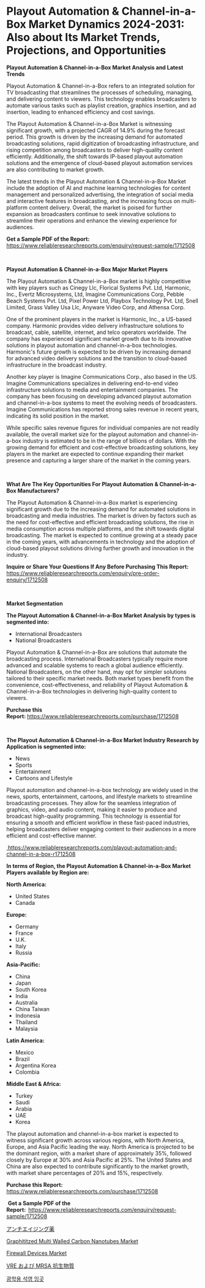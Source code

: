 <p><h1>Playout Automation & Channel-in-a-Box Market Dynamics 2024-2031: Also about Its Market Trends, Projections, and Opportunities</h1></p><p><strong>Playout Automation & Channel-in-a-Box Market Analysis and Latest Trends</strong></p>
<p><p>Playout Automation & Channel-in-a-Box refers to an integrated solution for TV broadcasting that streamlines the processes of scheduling, managing, and delivering content to viewers. This technology enables broadcasters to automate various tasks such as playlist creation, graphics insertion, and ad insertion, leading to enhanced efficiency and cost savings.</p><p>The Playout Automation & Channel-in-a-Box Market is witnessing significant growth, with a projected CAGR of 14.9% during the forecast period. This growth is driven by the increasing demand for automated broadcasting solutions, rapid digitization of broadcasting infrastructure, and rising competition among broadcasters to deliver high-quality content efficiently. Additionally, the shift towards IP-based playout automation solutions and the emergence of cloud-based playout automation services are also contributing to market growth.</p><p>The latest trends in the Playout Automation & Channel-in-a-Box Market include the adoption of AI and machine learning technologies for content management and personalized advertising, the integration of social media and interactive features in broadcasting, and the increasing focus on multi-platform content delivery. Overall, the market is poised for further expansion as broadcasters continue to seek innovative solutions to streamline their operations and enhance the viewing experience for audiences.</p></p>
<p><strong>Get a Sample PDF of the Report:&nbsp;</strong> <a href="https://www.reliableresearchreports.com/enquiry/request-sample/1712508">https://www.reliableresearchreports.com/enquiry/request-sample/1712508</a></p>
<p>&nbsp;</p>
<p><strong>Playout Automation & Channel-in-a-Box Major Market Players</strong></p>
<p><p>The Playout Automation & Channel-in-a-Box market is highly competitive with key players such as Cinegy Llc, Florical Systems Pvt. Ltd, Harmonic, Inc., Evertz Microsystems, Ltd, Imagine Communications Corp, Pebble Beach Systems Pvt. Ltd, Pixel Power Ltd, Playbox Technology Pvt. Ltd, Snell Limited, Grass Valley Usa Llc, Anyware Video Corp, and Athensa Corp.</p><p>One of the prominent players in the market is Harmonic, Inc., a US-based company. Harmonic provides video delivery infrastructure solutions to broadcast, cable, satellite, internet, and telco operators worldwide. The company has experienced significant market growth due to its innovative solutions in playout automation and channel-in-a-box technologies. Harmonic's future growth is expected to be driven by increasing demand for advanced video delivery solutions and the transition to cloud-based infrastructure in the broadcast industry.</p><p>Another key player is Imagine Communications Corp., also based in the US. Imagine Communications specializes in delivering end-to-end video infrastructure solutions to media and entertainment companies. The company has been focusing on developing advanced playout automation and channel-in-a-box systems to meet the evolving needs of broadcasters. Imagine Communications has reported strong sales revenue in recent years, indicating its solid position in the market.</p><p>While specific sales revenue figures for individual companies are not readily available, the overall market size for the playout automation and channel-in-a-box industry is estimated to be in the range of billions of dollars. With the growing demand for efficient and cost-effective broadcasting solutions, key players in the market are expected to continue expanding their market presence and capturing a larger share of the market in the coming years.</p></p>
<p>&nbsp;</p>
<p><strong>What Are The Key Opportunities For Playout Automation & Channel-in-a-Box Manufacturers?</strong></p>
<p><p>The Playout Automation & Channel-in-a-Box market is experiencing significant growth due to the increasing demand for automated solutions in broadcasting and media industries. The market is driven by factors such as the need for cost-effective and efficient broadcasting solutions, the rise in media consumption across multiple platforms, and the shift towards digital broadcasting. The market is expected to continue growing at a steady pace in the coming years, with advancements in technology and the adoption of cloud-based playout solutions driving further growth and innovation in the industry.</p></p>
<p><strong>Inquire or Share Your Questions If Any Before Purchasing This Report:</strong> <a href="https://www.reliableresearchreports.com/enquiry/pre-order-enquiry/1712508">https://www.reliableresearchreports.com/enquiry/pre-order-enquiry/1712508</a></p>
<p>&nbsp;</p>
<p><strong>Market Segmentation</strong></p>
<p><strong>The Playout Automation & Channel-in-a-Box Market Analysis by types is segmented into:</strong></p>
<p><ul><li>International Broadcasters</li><li>National Broadcasters</li></ul></p>
<p><p>Playout Automation & Channel-in-a-Box are solutions that automate the broadcasting process. International Broadcasters typically require more advanced and scalable systems to reach a global audience efficiently. National Broadcasters, on the other hand, may opt for simpler solutions tailored to their specific market needs. Both market types benefit from the convenience, cost-effectiveness, and reliability of Playout Automation & Channel-in-a-Box technologies in delivering high-quality content to viewers.</p></p>
<p><strong>Purchase this Report:&nbsp;</strong><a href="https://www.reliableresearchreports.com/purchase/1712508">https://www.reliableresearchreports.com/purchase/1712508</a></p>
<p>&nbsp;</p>
<p><strong>The Playout Automation & Channel-in-a-Box Market Industry Research by Application is segmented into:</strong></p>
<p><ul><li>News</li><li>Sports</li><li>Entertainment</li><li>Cartoons and Lifestyle</li></ul></p>
<p><p>Playout automation and channel-in-a-box technology are widely used in the news, sports, entertainment, cartoons, and lifestyle markets to streamline broadcasting processes. They allow for the seamless integration of graphics, video, and audio content, making it easier to produce and broadcast high-quality programming. This technology is essential for ensuring a smooth and efficient workflow in these fast-paced industries, helping broadcasters deliver engaging content to their audiences in a more efficient and cost-effective manner.</p></p>
<p><a href="https://www.reliableresearchreports.com/playout-automation-and-channel-in-a-box-r1712508">&nbsp;https://www.reliableresearchreports.com/playout-automation-and-channel-in-a-box-r1712508</a></p>
<p><strong>In terms of Region, the Playout Automation & Channel-in-a-Box Market Players available by Region are:</strong></p>
<p>
    <p> <strong> North America: </strong>
        <ul>
            <li>United States</li>
            <li>Canada</li>
        </ul>
        </p> 
    <p> <strong> Europe: </strong>
        <ul>
            <li>Germany</li>
            <li>France</li>
            <li>U.K.</li>
            <li>Italy</li>
            <li>Russia</li>
        </ul>
        </p> 
    <p> <strong> Asia-Pacific: </strong>
        <ul>
            <li>China</li>
            <li>Japan</li>
            <li>South Korea</li>
            <li>India</li>
            <li>Australia</li>
            <li>China Taiwan</li>
            <li>Indonesia</li>
            <li>Thailand</li>
            <li>Malaysia</li>
        </ul>
        </p> 
    <p> <strong> Latin America: </strong>
        <ul>
            <li>Mexico</li>
            <li>Brazil</li>
            <li>Argentina Korea</li>
            <li>Colombia</li>
        </ul>
        </p> 
    <p> <strong> Middle East & Africa: </strong>
        <ul>
            <li>Turkey</li>
            <li>Saudi</li>
            <li>Arabia</li>
            <li>UAE</li>
            <li>Korea</li>
        </ul>
    </p>
    </p>
<p><p>The playout automation and channel-in-a-box market is expected to witness significant growth across various regions, with North America, Europe, and Asia Pacific leading the way. North America is projected to be the dominant region, with a market share of approximately 35%, followed closely by Europe at 30% and Asia Pacific at 25%. The United States and China are also expected to contribute significantly to the market growth, with market share percentages of 20% and 15%, respectively.</p></p>
<p><strong>Purchase this Report: </strong><a href="https://www.reliableresearchreports.com/purchase/1712508">https://www.reliableresearchreports.com/purchase/1712508</a></p>
<p>&nbsp;<strong>Get a Sample PDF of the Report:&nbsp;&nbsp;</strong><a href="https://www.reliableresearchreports.com/enquiry/request-sample/1712508">https://www.reliableresearchreports.com/enquiry/request-sample/1712508</a></p>
<p><strong></strong></p>
<p><p><a href="https://github.com/tanyaali3/Market-Research-Report-List-1/blob/main/6730260127347.md">アンチエイジング薬</a></p><p><a href="https://github.com/LeilaniWyman2021/Market-Research-Report-List-1/blob/main/graphititzed-multi-walled-carbon-nanotubes-market.md">Graphititzed Multi Walled Carbon Nanotubes Market</a></p><p><a href="https://github.com/ashepherd82/Market-Research-Report-List-5/blob/main/firewall-devices-market.md">Firewall Devices Market</a></p><p><a href="https://github.com/reliezer65/Market-Research-Report-List-1/blob/main/9147089127346.md">VRE および MRSA 抗生物質</a></p><p><a href="https://github.com/sougarounis/Market-Research-Report-List-4/blob/main/2970305110539.md">광학용 석영 잉곳</a></p></p>